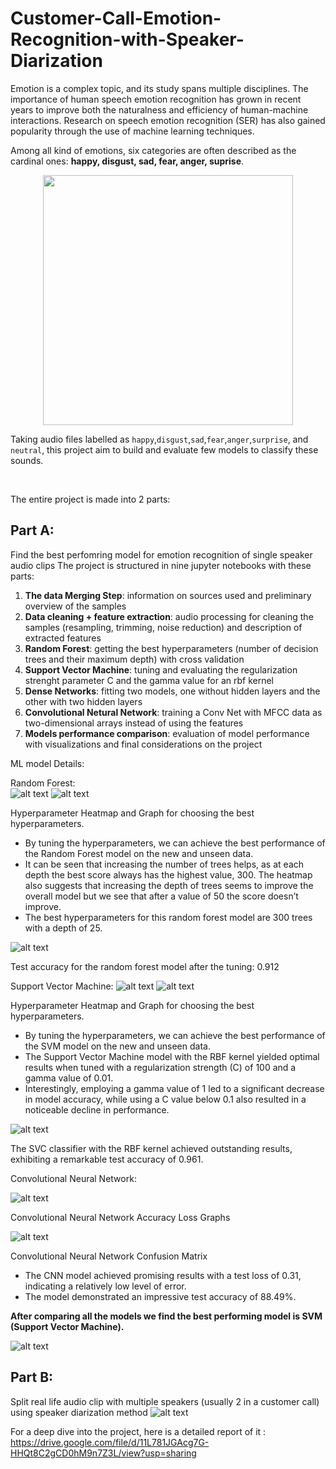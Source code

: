 # Customer-Call-Emotion-Recognition-with-Speaker-Diarization

Emotion is a complex topic, and its study spans multiple disciplines. The importance of human speech emotion recognition has grown in recent years to improve both the naturalness and efficiency of human-machine interactions. Research on speech emotion recognition (SER) has also gained popularity through the use of machine learning techniques.

Among all kind of emotions, six categories are often described as the cardinal ones: **happy, disgust, sad, fear, anger, suprise**.

<p align="center">
    <img src="./emotions_wheel.png" width="400"/>
</p>

Taking audio files labelled as `happy`,`disgust`,`sad`,`fear`,`anger`,`surprise`, and `neutral`, this project aim to build and evaluate few models to classify these sounds.

<br/>

The entire project is made into 2 parts:

## Part A: 
Find the best perfomring model for emotion recognition of single speaker audio clips
The project is structured in nine jupyter notebooks with these parts:
1. **The data Merging Step**: information on sources used and preliminary overview of the samples
2. **Data cleaning + feature extraction**: audio processing for cleaning the samples (resampling, trimming, noise reduction) and description of extracted features
3. **Random Forest**: getting the best hyperparameters (number of decision trees and their maximum depth) with cross validation
4. **Support Vector Machine**: tuning and evaluating the regularization strenght parameter C and the gamma value for an rbf kernel
5. **Dense Networks**: fitting two models, one without hidden layers and the other with two hidden layers
6. **Convolutional Netural Network**: training a Conv Net with MFCC data as two-dimensional arrays instead of using the features
7. **Models performance comparison**: evaluation of model performance with visualizations and final considerations on the project

ML model Details:

Random Forest:  
![alt text](images/Random%20Forest%20Hyperparameter%20Tuning%20Heatmap.png)
![alt text](images/Random%20Forest%20Hyperparameter%20Tuning%20Graphs.png)

Hyperparameter Heatmap and Graph for choosing the best hyperparameters.
- By tuning the hyperparameters, we can achieve the best performance of the Random Forest model on the new and unseen data.
- It can be seen that increasing the number of trees helps, as at each depth the best score always has the highest value, 300. The heatmap also suggests that increasing the depth of trees seems to improve the overall model but we see that after a value of 50 the score doesn’t improve.
- The best hyperparameters for this random forest model are 300 trees with a depth of 25.

![alt text](images/Random%20Forest%20Confusion%20Matrix.png)

Test accuracy for the random forest model after the tuning: 0.912

Support Vector Machine:
![alt text](images/SVM%20Hyperparameter%20Tuning%20Heatmaps.png)
![alt text](images/SVM%20Hyperparameter%20Tuning%20Graphs.png)

Hyperparameter Heatmap and Graph for choosing the best hyperparameters.
- By tuning the hyperparameters, we can achieve the best performance of the SVM model on the new and unseen data.
- The Support Vector Machine model with the RBF kernel yielded optimal results when tuned with a regularization strength (C) of 100 and a gamma value of 0.01.
-  Interestingly, employing a gamma value of 1 led to a significant decrease in model accuracy, while using a C value below 0.1 also resulted in a noticeable decline in performance.

![alt text](images/SVM%20Confusion%20Matrix.png)

The SVC classifier with the RBF kernel achieved outstanding results, exhibiting a remarkable test accuracy of 0.961.

Convolutional Neural Network:

![alt text](images/Convolutional%20Neural%20Network%20Accuracy%20Loss%20Graphs.png)

Convolutional Neural Network Accuracy Loss Graphs

![alt text](images/Convolutional%20Neural%20Network%20Confusion%20Matrix.png)

Convolutional Neural Network Confusion Matrix

- The CNN model achieved promising results with a test loss of 0.31, indicating a relatively low level of error. 
- The model demonstrated an impressive test accuracy of 88.49%.

**After comparing all the models we find the best performing model is SVM (Support Vector Machine).**

![alt text](images/ML%20models%20accuracy%20comparison.png)


## Part B: 
Split real life audio clip with multiple speakers (usually 2 in a customer call) using speaker diarization method
![alt text](images/speaker%20diarization.png)



For a deep dive into the project, here is a detailed report of it : https://drive.google.com/file/d/11L781JGAcg7G-HHQt8C2gCD0hM9n7Z3L/view?usp=sharing

